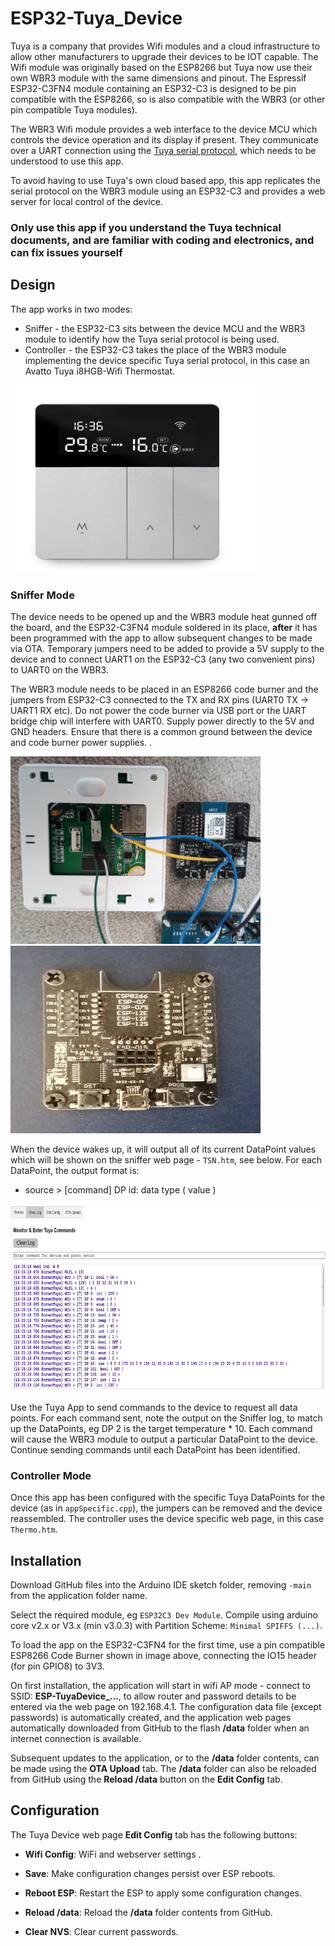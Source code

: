 # ESP32-Tuya_Device

Tuya is a company that provides Wifi modules and a cloud infrastructure to allow other manufacturers to upgrade their devices to be IOT capable. The Wifi module was originally based on the ESP8266 but Tuya now use their own WBR3 module with the same dimensions and pinout. The Espressif ESP32-C3FN4 module containing an ESP32-C3 is designed to be pin compatible with the ESP8266, so is also compatible with the WBR3 (or other pin compatible Tuya modules).

The WBR3 Wifi module provides a web interface to the device MCU which controls the device operation and its display if present. They communicate over a UART connection
using the [Tuya serial protocol](https://developer.tuya.com/en/docs/iot/tuyacloudlowpoweruniversalserialaccessprotocol?id=K95afs9h4tjjh), which needs to be understood to use this app.

To avoid having to use Tuya's own cloud based app, this app replicates the serial protocol on the WBR3 module using an ESP32-C3 and provides a web server for local control of the device.

### Only use this app if you understand the Tuya technical documents, and are familiar with coding and electronics, and can fix issues yourself

## Design

The app works in two modes:
* Sniffer - the ESP32-C3 sits between the device MCU and the WBR3 module to identify how the Tuya serial protocol is being used.
* Controller - the ESP32-C3 takes the place of the WBR3 module implementing the device specific Tuya serial protocol, in this case an Avatto Tuya i8HGB-Wifi Thermostat.

<img src="extras/AVATTO-WiFi-Smart-Thermostat.jpg" width="400" height="300">

### Sniffer Mode
The device needs to be opened up and the WBR3 module heat gunned off the board, and the ESP32-C3FN4 module soldered in its place, **after** it has been programmed with the app to allow subsequent changes to be made via OTA. Temporary jumpers need to be added to provide a 5V supply to the device and to connect UART1 on the ESP32-C3 (any two convenient pins) to UART0 on the WBR3.  

The WBR3 module needs to be placed in an ESP8266 code burner and the jumpers from ESP32-C3 connected to the TX and RX pins (UART0 TX -> UART1 RX etc). Do not power the code burner via USB port or the UART bridge chip will interfere with UART0. Supply power directly to the 5V and GND headers. Ensure that there is a common ground between the device and code burner power supplies. .

<img src="extras/WBR3replace.jpg" width="400" height="300"> <img src="extras/burner.jpg" width="400" height="300"> 

When the device wakes up, it will output all of its current DataPoint values which will be shown on the sniffer web page - `TSN.htm`, see below.
For each DataPoint, the output format is:
* source > [command] DP id: data type ( value )

<img src="extras/Log.png" width="800" height="300"> 

Use the Tuya App to send commands to the device to request all data points. For each command sent, note the output on the Sniffer log, to match up the DataPoints, eg DP 2 is the target temperature * 10. Each command will cause the WBR3 module to output a particular DataPoint to the device. Continue sending commands until each DataPoint has been identified.

### Controller Mode
Once this app has been configured with the specific Tuya DataPoints for the device (as in `appSpecific.cpp`), the jumpers can be removed and the device reassembled. The controller uses the device specific web page, in this case `Thermo.htm`.

## Installation

Download GitHub files into the Arduino IDE sketch folder, removing `-main` from the application folder name.

Select the required module, eg `ESP32C3 Dev Module`.
Compile using arduino core v2.x or V3.x (min v3.0.3) with Partition Scheme: `Minimal SPIFFS (...)`. 

To load the app on the ESP32-C3FN4 for the first time, use a pin compatible ESP8266 Code Burner shown in image above, connecting the IO15 header (for pin GPIO8) to 3V3. 

On first installation, the application will start in wifi AP mode - connect to SSID: **ESP-TuyaDevice_...**, to allow router and password details to be entered via the web page on 192.168.4.1. The configuration data file (except passwords) is automatically created, and the application web pages automatically downloaded from GitHub to the flash **/data** folder when an internet connection is available.

Subsequent updates to the application, or to the **/data** folder contents, can be made using the **OTA Upload** tab. The **/data** folder can also be reloaded from GitHub using the **Reload /data** button on the **Edit Config** tab.

## Configuration

The Tuya Device web page **Edit Config** tab has the following buttons:

* **Wifi Config**: WiFi and webserver settings
.
* **Save**: Make configuration changes persist over ESP reboots.

* **Reboot ESP**: Restart the ESP to apply some configuration changes.

* **Reload /data**: Reload the **/data** folder contents from GitHub.

* **Clear NVS**: Clear current passwords.

